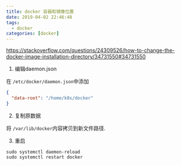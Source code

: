 ```yaml
---
title: docker 容器和镜像位置
date: 2019-04-02 22:46:48
tags: 
  - docker
categories: [docker]
---
```


https://stackoverflow.com/questions/24309526/how-to-change-the-docker-image-installation-directory/34731550#34731550



1. 编辑daemon.json

在 `/etc/docker/daemon.json`中添加

```json
{
  "data-root": "/home/k8s/docker"
}
```

2. 复制原数据

将 `/var/lib/docker`内容拷贝到新文件路径.

3. 重启

```
sudo systemctl daemon-reload
sudo systemctl restart docker
```

